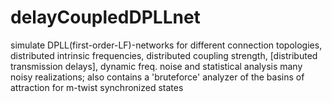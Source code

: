 # delayCoupledDPLLnet

simulate DPLL(first-order-LF)-networks for different connection topologies, distributed intrinsic frequencies, distributed coupling strength, [distributed transmission delays], dynamic freq. noise and statistical analysis many noisy realizations; also contains a 'bruteforce'  analyzer of the basins of attraction for m-twist synchronized states
